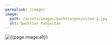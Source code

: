 ```yaml
---
permalink: /image/
image:
  path: /assets/images/bachtiarpanjaitan-1.jpg
  alt: Bachtiar Panjaitan
---
```

<img src="{{ page.image.path }}" alt="{{page.image.alt}}"/>